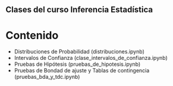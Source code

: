 ## Clases del curso Inferencia Estadística
# Contenido
- Distribuciones de Probabilidad (distribuciones.ipynb)
- Intervalos de Confianza (clase_intervalos_de_confianza.ipynb)
- Pruebas de Hipótesis (pruebas_de_hipotesis.ipynb)
- Pruebas de Bondad de ajuste y Tablas de contingencia (pruebas_bda_y_tdc.ipynb)
